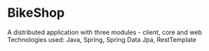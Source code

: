 # BikeShop
A distributed application with three modules - client, core and web
Technologies used: Java, Spring, Spring Data Jpa, RestTemplate
